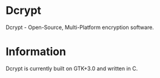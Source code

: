 Dcrypt
======

Dcrypt - Open-Source, Multi-Platform encryption software.


Information
============

Dcrypt is currently built on GTK+3.0 and written in C.
